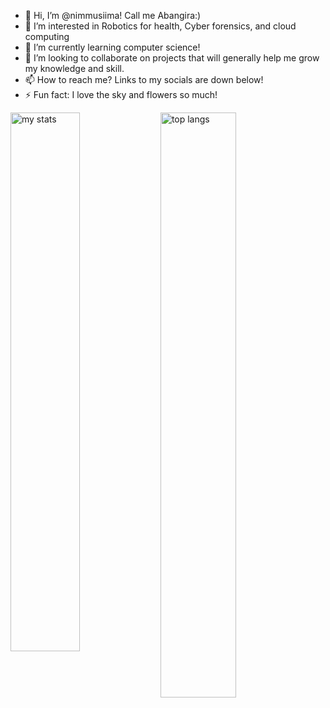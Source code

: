 - 👋 Hi, I’m @nimmusiima! Call me Abangira:)
- 👀 I’m interested in Robotics for health, Cyber forensics, and cloud computing
- 🌱 I’m currently learning computer science!
- 💞️ I’m looking to collaborate on projects that will generally help me grow my knowledge and skill.
- 📫 How to reach me? Links to my socials are down below!
- ⚡ Fun fact: I love the sky and flowers so much!

<img  alt="my stats" align = "left" width = "47%" src ="https://github-readme-stats.vercel.app/api?username=nimmusiima"/> 
<!---[![Abangira's GitHub stats](https://github-readme-stats.vercel.app/api?username=nimmusiima&show_icons=true)](https://github.com/nimmusiima/github-readme-stats)--->

<img  alt="top langs" align = "left" width = "49%" src ="[https://github-readme-stats.vercel.app/api?username=nimmusiima](https://github-readme-stats.vercel.app/api/top-langs/?username=nimmusiima&layout=compact)"/> 

<!---[![Top Langs](https://github-readme-stats.vercel.app/api/top-langs/?username=nimmusiima&layout=compact)](https://github.com/nimmusiima/github-readme-stats)
--->

<!---
nimmusiima/nimmusiima is a ✨ special ✨ repository because its `README.md` (this file) appears on your GitHub profile.
You can click the Preview link to take a look at your changes.
--->
